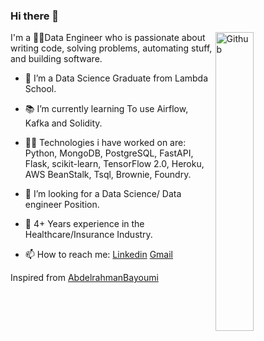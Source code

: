 ### Hi there 👋

<img width="35%" align="right" alt="Github" src="https://user-images.githubusercontent.com/48678280/88862734-4903af80-d201-11ea-968b-9c939d88a37c.gif" />

I'm a 👨‍🔬Data Engineer who is passionate about writing code, solving problems, automating stuff, and building software.

- 🔭 I’m a Data Science Graduate from Lambda School.

- 📚 I’m currently learning To use Airflow, Kafka and Solidity.

- 👨‍💻 Technologies i have worked on are: Python, MongoDB, PostgreSQL, FastAPI, Flask, scikit-learn, TensorFlow 2.0, Heroku, AWS BeanStalk, Tsql, Brownie, Foundry.

- 👯 I’m looking for a Data Science/ Data engineer Position. 

- 🦾 4+ Years experience in the Healthcare/Insurance Industry.

- 📫 How to reach me: [Linkedin](https://www.linkedin.com/in/luis-urena/) [Gmail](mailto:luisfelipeurena23@gmail.com)


Inspired from [AbdelrahmanBayoumi](https://github.com/abdelrahmanbayoumi)
